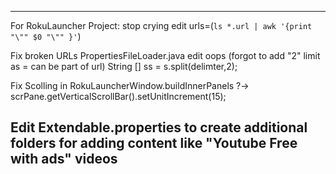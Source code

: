 -------------------------
For RokuLauncher Project:
stop crying edit
urls=(`ls *.url | awk '{print "\"" $0 "\"" }'`)

Fix broken URLs
PropertiesFileLoader.java edit oops (forgot to add "2" limit as = can be part of url)
String [] ss = s.split(delimter,2);

Fix Scolling
in RokuLauncherWindow.buildInnerPanels ?-> scrPane.getVerticalScrollBar().setUnitIncrement(15);

Edit Extendable.properties
to create additional folders for adding content like "Youtube Free with ads" videos
-------------------------
